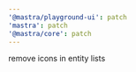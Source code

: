 ```yaml
---
'@mastra/playground-ui': patch
'mastra': patch
'@mastra/core': patch
---
```


remove icons in entity lists
